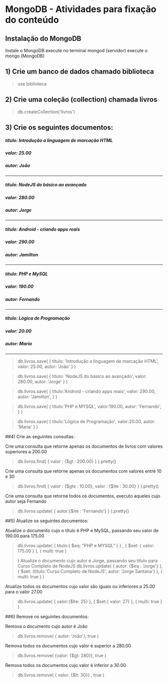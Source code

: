# MongoDB - Atividades para fixação do conteúdo 



## Instalação do MongoDB
  Instale o MongoDB
  execute no terminal mongod (servidor)
  execute o mongo (MongoDB)

## 1) Crie um banco de dados chamado biblioteca
> use biblioteca

## 2) Crie uma coleção (collection) chamada livros
> db.createCollection('livros')

## 3) Crie os seguintes documentos:

#####  título: Introdução a linguagem de marcação HTML
#####  valor: 25.00
##### autor: João

------

  ##### título: NodeJS do básico ao avançado
  ##### valor: 280.00
  ##### autor: Jorge

------

  ##### título: Android - criando apps reais
  ##### valor: 290.00
  ##### autor: Jamilton


------
 ##### título: PHP e MySQL
 ##### valor: 190.00
 ##### autor: Fernando

------

 ##### título: Lógica de Programação
 ##### valor: 20.00
 ##### autor: Maria
------
> db.livros.save(
>	{
>		titulo: 'Introdução a linguagem de marcação HTML',
>		valor: 25.00,
>		autor: 'João'
>	}
>)

> db.livros.save(
>	{
>		titulo: 'NodeJS do básico ao avançado',
>		valor: 280.00,
>		autor: 'Jorge'
>	}
>)

> db.livros.save(
>	{
>		titulo:'Android - criando apps reais',
>		valor: 290.00,
>		autor: 'Jamilton',
>	}
>)

> db.livros.save(
>	{
>		titulo:'PHP e MYSQL',
>		valor:190.00,
>		autor: 'Fernando',
>	}
>}
	
> db.livros.save(
>	{
>		titulo:'Lógica de Programação',
>		valor:20.00,
>		autor: 'Maria'
>	}
>)


##4) Crie as seguintes consultas:

 Crie uma consulta que retorne apenas os documentos de livros com valores superiores a 200.00
> db.livros.find(
>	{
>		valor : {$gt : 200.00}
>	}
> ).pretty()

 Crie uma consulta que retorne apenas os documentos com valores entre 10 e 30
	
	
> db.livros.find(
>	{
>		valor : {$gte : 10.00},
>		valor : {$lte : 30.00}
>	}
> ).pretty()

 Crie uma consulta que retorne todos os documentos, executo aqueles cujo autor seja Fernando

> db.livros.update(
>	{
>		autor:{$ne : 'Fernando'}
>	}
> ).pretty()



##5) Atualize os seguintes documentos:

 Atualize o documento cujo o título é PHP e MySQL, passando seu valor de 190.00 para 175.00
> db.livros.update(
>	{ 
>		titulo:{ $eq: "PHP e MYSQL" }
>	}
>	,
>	{
>		$set: {
>			valor: 175.00
>		}
>	},
>	{
>		multi: true
>	}
>
> )
 Atualize o documento cujo autor é Jorge, passando seu título para Curso Completo de NodeJS
> db.livros.update(
> {
>	autor: {$eq : 'Jorge'}
> },
> {
>	$set: {titulo:'Curso Completo de NodeJS', autor: 'Jorge Santana'}
> },
> {
>	multi: true
> }
> )


 Atualize todos os documentos cujo valor são iguais ou inferiores a 25.00 para o valor 27.00

> db.livros.update(
>	{
>		valor:{$lte: 25}
>	},
>	{
>		$set:{ valor: 27}
>	},
>	{
>		multi: true
>	}
> )


##6) Remove os seguintes documentos:

 Remova o documento cujo autor é João
> db.livros.remove(
>	{ autor: 'João'},
>	true
> )

 Remova todos os documentos cujo valor é superior a 280.00
> db.livros.remove(
>	{valor: {$gt: 280}}, true
> )

 Remova todos os documentos cujo valor é inferior a 30.00
> db.livros.remove(
>	{ valor: {$lt: 30}}
>	, true
> )